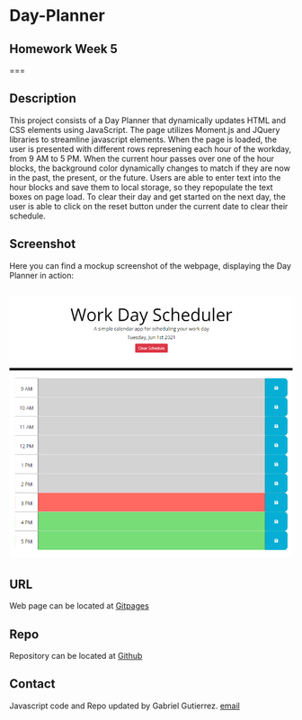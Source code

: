 # Day-Planner
## Homework Week 5

===

## Description
This project consists of a Day Planner that dynamically updates HTML and CSS elements using JavaScript.  The page utilizes Moment.js and JQuery libraries to streamline javascript elements.  When the page is loaded, the user is presented with different rows represening each hour of the workday, from 9 AM to 5 PM.  When the current hour passes over one of the hour blocks,  the background color dynamically changes to match if they are now in the past, the present, or the future.  Users are able to enter text into the hour blocks and save them to local storage, so they repopulate the text boxes on page load.  To clear their day and get started on the next day, the user is able to click on the reset button under the current date to clear their schedule.

## Screenshot
Here you can find a mockup screenshot of the webpage, displaying the Day Planner in action:

![screenshot](./assets/screenshot.PNG)
---

## URL
Web page can be located at [Gitpages](https://mrg105.github.io/Day-Planner/ "Day Planner")

## Repo
Repository can be located at [Github](https://github.com/MrG105/Day-Planner "Github")


## Contact
Javascript code and Repo updated by Gabriel Gutierrez.  [email](poo328@my.utsa.edu "email")
